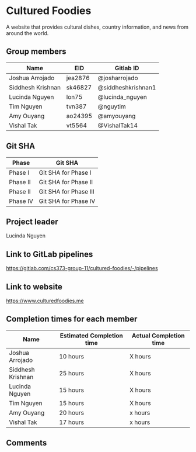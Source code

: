 # Cultured Foodies

A website that provides cultural dishes, country information, and news from around the world.

## Group members

| Name              | EID     | Gitlab ID          |
| ----------------- | ------- | ------------------ |
| Joshua Arrojado   | jea2876 | @josharrojado      |
| Siddhesh Krishnan | sk46827 | @siddheshkrishnan1 |
| Lucinda Nguyen    | lon75   | @lucinda_nguyen    |
| Tim Nguyen        | tvn387  | @nguytim           |
| Amy Ouyang        | ao24395 | @amyouyang         |
| Vishal Tak        | vt5564  | @VishalTak14       |

## Git SHA

| Phase    | Git SHA               |
| -------- | --------------------- |
| Phase I  | Git SHA for Phase I   |
| Phase II | Git SHA for Phase II  |
| Phase II | Git SHA for Phase III |
| Phase IV | Git SHA for Phase IV  |

## Project leader

Lucinda Nguyen

## Link to GitLab pipelines

https://gitlab.com/cs373-group-11/cultured-foodies/-/pipelines

## Link to website

https://www.culturedfoodies.me

## Completion times for each member

| Name              | Estimated Completion time | Actual Completion time |
| ----------------- | ------------------------- | ---------------------- |
| Joshua Arrojado   | 10 hours                  | X hours                |
| Siddhesh Krishnan | 25 hours                  | X hours                |
| Lucinda Nguyen    | 15 hours                  | X hours                |
| Tim Nguyen        | 15 hours                  | X hours                |
| Amy Ouyang        | 20 hours                  | x hours                |
| Vishal Tak        | 17 hours                  | x hours                |

## Comments

